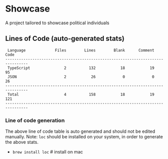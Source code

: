 # Showcase

A project tailored to showcase political individuals

## Lines of Code (auto-generated stats)

```txt<br>--------------------------------------------------------------------------------
 Language             Files        Lines        Blank      Comment         Code
--------------------------------------------------------------------------------
 TypeScript               2          132           18           19           95
 JSON                     2           26            0            0           26
--------------------------------------------------------------------------------
 Total                    4          158           18           19          121
--------------------------------------------------------------------------------
```

### Line of code generation

The above line of code table is auto generated and should not be edited manually.
Note: `loc` should be installed on your system, in order to generate the above stats.

- `brew install loc` # install on mac

